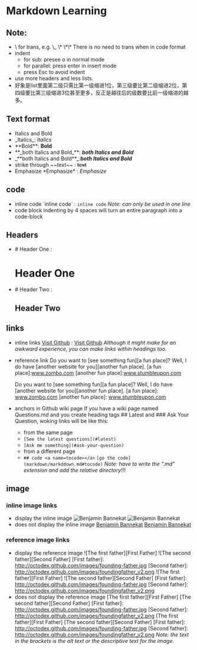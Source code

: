 # Markdown Learning
## Note: 
* \ for trans, e.g. \\_ \\\*   \\\*\\* 
There is no need to trans when in code format
* indent
    * for sub: presee o in normal mode
    * for parallel: press enter in insert mode
    * press Esc to avoid indent
* use more headers and less lists.
* 好象是list里面第二级只需比第一级缩进1位，第三级要比第二级缩进2位，第四级要比第三级缩进3位甚至更多，反正是越往后的级数要比前一级缩进的越多。
##  Text format  
* Italics and Bold  
 * \_Italics\_: _Italics_
 * \*\*Bold\*\*: **Bold**
 * \*\*\_both Italics and Bold\_\*\*: **_both Italics and Bold_**
 * \_\*\*both Italics and Bold\*\*\_:_**both Italics and Bold**_
* strike through
     \~\~text\~\~ : ~~text~~
* Emphasize
    \*Emphasize\* : *Emphasize*
## code <a name=tocode></a>
* inline code
       \`inline code\` : `inline code`
       _*Note: can only be used in one line*_
* code block 
         indenting by 4 spaces will turn an entire paragraph into a code-block
## Headers
* \# Header One : 
    # Header One
* \# Header Two :
    ## Header Two
## links<a name="links"></a>
* inline links
          [Visit Github](www.github.com) :
    [Visit Github](www.github.com)
     _Although it might make for an awkward experience, you can make links within headings too._
* reference link
           Do you want to [see something fun][a fun place]?
           Well, I do have [another website for you][another fun place].
             [a fun place]:www.zombo.com
             [another fun place]:www.stumbleupon.com

  Do you want to [see something fun][a fun place]?
  Well, I do have [another website for you][another fun place].
  [a fun place]: www.zombo.com
  [another fun place]: www.stumbleupon.com
* anchors in Github wiki page
    If you have a wiki page named Questions.md and you create heading tags ## Latest and ### Ask Your Question, woking links will be like this:
    * from the same page
	 * `[See the latest questions](#latest)`
	 * `[Ask me something](#ask-your-question)`
    * from a different page
     * `## code <a name=tocode></a>`
       `[go the code](markdown/markddown.md#tocode)` 
       _*Note: have to write the ".md" extension and add the relative directory!!!*_
## image
### inline image links
   * display the inline image
              ![Benjamin Bannekat](https://octodex.github.com/images/bannekat.png)
        ![Benjamin Bannekat](https://octodex.github.com/images/bannekat.png)
   * does not display the inline image
              [Benjamin Bannekat](https://octodex.github.com/images/bannekat.png)
          [Benjamin Bannekat](https://octodex.github.com/images/bannekat.png)
### reference image links
   * display the reference image
              ![The first father][First Father]
              ![The second father][Second Father]
                  [First father]: http://octodex.github.com/images/founding-father.jpg
                  [Second father]: http://octodex.github.com/images/foundingfather_v2.png
![The first father][First Father]
![The second father][Second Father]
[First father]: http://octodex.github.com/images/founding-father.jpg
[Second father]: http://octodex.github.com/images/foundingfather_v2.png
   *  does not display the reference image
              [The first father][First Father]
              [The second father][Second Father]
                  [First father]: http://octodex.github.com/images/founding-father.jpg
                  [Second father]: http://octodex.github.com/images/foundingfather_v2.png
   [The first father][First Father]
   [The second father][Second Father]
   [First father]: http://octodex.github.com/images/founding-father.jpg
   [Second father]: http://octodex.github.com/images/foundingfather_v2.png
   *Note: the text in the brackets is the alt text or the descriptive text for the image.*

